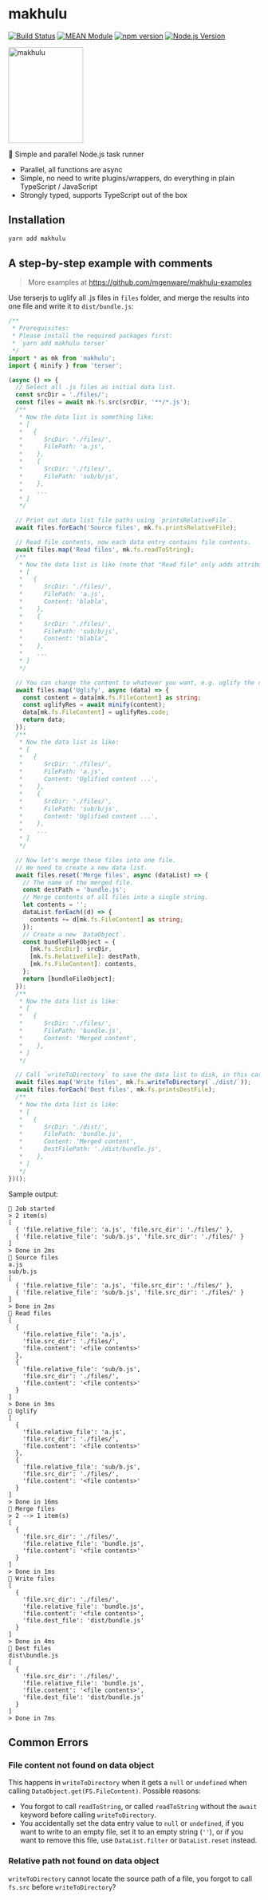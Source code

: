 # makhulu

[![Build Status](https://github.com/mgenware/makhulu/workflows/Build/badge.svg)](https://github.com/mgenware/makhulu/actions)
[![MEAN Module](https://img.shields.io/badge/MEAN%20Module-TypeScript-blue.svg?style=flat-square)](https://github.com/mgenware/MEAN-Module)
[![npm version](https://img.shields.io/npm/v/makhulu.svg?style=flat-square)](https://npmjs.com/package/makhulu)
[![Node.js Version](http://img.shields.io/node/v/makhulu.svg?style=flat-square)](https://nodejs.org/en/)

<img width="150" height="192" src="makhulu.jpg" alt="makhulu">

🦁 Simple and parallel Node.js task runner

- Parallel, all functions are async
- Simple, no need to write plugins/wrappers, do everything in plain TypeScript / JavaScript
- Strongly typed, supports TypeScript out of the box

## Installation

```sh
yarn add makhulu
```

## A step-by-step example with comments

> More examples at https://github.com/mgenware/makhulu-examples

Use terserjs to uglify all .js files in `files` folder, and merge the results into one file and write it to `dist/bundle.js`:

```ts
/**
 * Prerequisites:
 * Please install the required packages first:
 * `yarn add makhulu terser`
 */
import * as mk from 'makhulu';
import { minify } from 'terser';

(async () => {
  // Select all .js files as initial data list.
  const srcDir = './files/';
  const files = await mk.fs.src(srcDir, '**/*.js');
  /**
   * Now the data list is something like:
   * [
   *   {
   *      SrcDir: './files/',
   *      FilePath: 'a.js',
   *    },
   *    {
   *      SrcDir: './files/',
   *      FilePath: 'sub/b/js',
   *    },
   *    ...
   * ]
   */

  // Print out data list file paths using `printsRelativeFile`.
  await files.forEach('Source files', mk.fs.printsRelativeFile);

  // Read file contents, now each data entry contains file contents.
  await files.map('Read files', mk.fs.readToString);
  /**
   * Now the data list is like (note that "Read file" only adds attributes to the data list, all previous attributes are preserved):
   * [
   *   {
   *      SrcDir: './files/',
   *      FilePath: 'a.js',
   *      Content: 'blabla',
   *    },
   *    {
   *      SrcDir: './files/',
   *      FilePath: 'sub/b/js',
   *      Content: 'blabla',
   *    },
   *    ...
   * ]
   */

  // You can change the content to whatever you want, e.g. uglify the content.
  await files.map('Uglify', async (data) => {
    const content = data[mk.fs.FileContent] as string;
    const uglifyRes = await minify(content);
    data[mk.fs.FileContent] = uglifyRes.code;
    return data;
  });
  /**
   * Now the data list is like:
   * [
   *   {
   *      SrcDir: './files/',
   *      FilePath: 'a.js',
   *      Content: 'Uglified content ...',
   *    },
   *    {
   *      SrcDir: './files/',
   *      FilePath: 'sub/b/js',
   *      Content: 'Uglified content ...',
   *    },
   *    ...
   * ]
   */

  // Now let's merge these files into one file.
  // We need to create a new data list.
  await files.reset('Merge files', async (dataList) => {
    // The name of the merged file.
    const destPath = 'bundle.js';
    // Merge contents of all files into a single string.
    let contents = '';
    dataList.forEach((d) => {
      contents += d[mk.fs.FileContent] as string;
    });
    // Create a new `DataObject`.
    const bundleFileObject = {
      [mk.fs.SrcDir]: srcDir,
      [mk.fs.RelativeFile]: destPath,
      [mk.fs.FileContent]: contents,
    };
    return [bundleFileObject];
  });
  /**
   * Now the data list is like:
   * [
   *   {
   *      SrcDir: './files/',
   *      FilePath: 'bundle.js',
   *      Content: 'Merged content',
   *    },
   * ]
   */

  // Call `writeToDirectory` to save the data list to disk, in this case, the `dist/bundle.js` we just created.
  await files.map('Write files', mk.fs.writeToDirectory(`./dist/`));
  await files.forEach('Dest files', mk.fs.printsDestFile);
  /**
   * Now the data list is like:
   * [
   *   {
   *      SrcDir: './dist/',
   *      FilePath: 'bundle.js',
   *      Content: 'Merged content',
   *      DestFilePath: './dist/bundle.js',
   *    },
   * ]
   */
})();
```

Sample output:

```
🦁 Job started
> 2 item(s)
[
  { 'file.relative_file': 'a.js', 'file.src_dir': './files/' },
  { 'file.relative_file': 'sub/b.js', 'file.src_dir': './files/' }
]
> Done in 2ms
🦁 Source files
a.js
sub/b.js
[
  { 'file.relative_file': 'a.js', 'file.src_dir': './files/' },
  { 'file.relative_file': 'sub/b.js', 'file.src_dir': './files/' }
]
> Done in 2ms
🦁 Read files
[
  {
    'file.relative_file': 'a.js',
    'file.src_dir': './files/',
    'file.content': '<file contents>'
  },
  {
    'file.relative_file': 'sub/b.js',
    'file.src_dir': './files/',
    'file.content': '<file contents>'
  }
]
> Done in 3ms
🦁 Uglify
[
  {
    'file.relative_file': 'a.js',
    'file.src_dir': './files/',
    'file.content': '<file contents>'
  },
  {
    'file.relative_file': 'sub/b.js',
    'file.src_dir': './files/',
    'file.content': '<file contents>'
  }
]
> Done in 16ms
🦁 Merge files
> 2 --> 1 item(s)
[
  {
    'file.src_dir': './files/',
    'file.relative_file': 'bundle.js',
    'file.content': '<file contents>'
  }
]
> Done in 1ms
🦁 Write files
[
  {
    'file.src_dir': './files/',
    'file.relative_file': 'bundle.js',
    'file.content': '<file contents>',
    'file.dest_file': 'dist/bundle.js'
  }
]
> Done in 4ms
🦁 Dest files
dist\bundle.js
[
  {
    'file.src_dir': './files/',
    'file.relative_file': 'bundle.js',
    'file.content': '<file contents>',
    'file.dest_file': 'dist/bundle.js'
  }
]
> Done in 7ms
```

## Common Errors

### File content not found on data object

This happens in `writeToDirectory` when it gets a `null` or `undefined` when calling `DataObject.get(FS.FileContent)`. Possible reasons:

- You forgot to call `readToString`, or called `readToString` without the `await` keyword before calling `writeToDirectory`.
- You accidentally set the data entry value to `null` or `undefined`, if you want to write to an empty file, set it to an empty string (`''`), or if you want to remove this file, use `DataList.filter` or `DataList.reset` instead.

### Relative path not found on data object

`writeToDirectory` cannot locate the source path of a file, you forgot to call `fs.src` before `writeToDirectory`?
